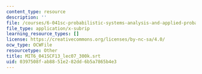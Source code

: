 ```yaml
---
content_type: resource
description: ''
file: /courses/6-041sc-probabilistic-systems-analysis-and-applied-probability-fall-2013/0397508fab8851e282dd6b5a7865b4e3_MIT6_041SCF13_lec07_300k.vtt
file_type: application/x-subrip
learning_resource_types: []
license: https://creativecommons.org/licenses/by-nc-sa/4.0/
ocw_type: OCWFile
resourcetype: Other
title: MIT6_041SCF13_lec07_300k.srt
uid: 0397508f-ab88-51e2-82dd-6b5a7865b4e3
---
```

